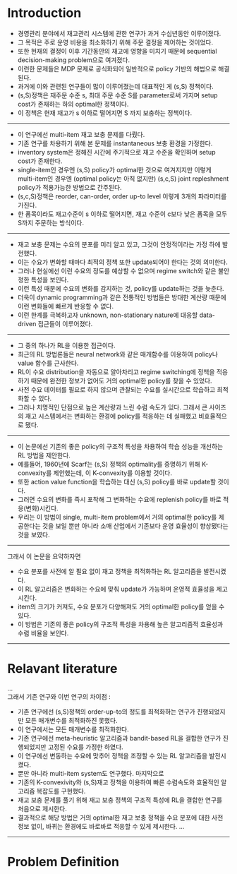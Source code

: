 # Introduction  
- 경영관리 분야에서 재고관리 시스템에 관한 연구가 과거 수십년동안 이루어졌다.
- 그 목적은 주로 운영 비용을 최소화하기 위해 주문 결정을 제어하는 것이었다.
- 또한 현재의 결정이 이후 기간동안의 재고에 영향을 미치기 때문에 sequential decision-making problem으로 여겨졌다.
- 이런한 문제들은 MDP 문제로 공식화되어 일반적으로 policy 기반의 해법으로 해결된다.
- 과거에 이와 관련된 연구들이 많이 이루어졌는데 대표적인 게 (s,S) 정책이다.
- (s,S)정책은 재주문 수준 s, 최대 주문 수준 S를 parameter로써 가지며 setup cost가 존재하는 하의 optimal한 정책이다.
- 이 정책은 현재 재고가 s 이하로 떨어지면 S 까지 보충하는 정책이다.
***
- 이 연구에선 multi-item 재고 보충 문제를 다뤘다.
- 기존 연구를 차용하기 위해 본 문제를 instantaneous 보충 환경을 가정한다.
- inventory system은 정해진 시간에 주기적으로 재고 수준을 확인하며 setup cost가 존재한다.
- single-item인 경우엔 (s,S) policy가 optimal한 것으로 여겨지지만 이렇게 multi-item인 경우엔 (optimal policy는 아직 없지만) (s,c,S) joint repleshment policy가 적용가능한 방법으로 간주된다.
- (s,c,S)정책은 reorder, can-order, order up-to level 이렇게 3개의 파라미터를 가진다.
- 한 품목이라도 재고수준이 s 이하로 떨어지면, 재고 수준이 c보다 낮은 품목을 모두 S까지 주문하는 방식이다.
***
- 재고 보충 문제는 수요의 분포를 미리 알고 있고, 그것이 안정적이라는 가정 하에 발전했다.
- 이는 수요가 변화할 때마다 최적의 정책 또한 update되어야 한다는 것의 의미한다.
- 그러나 현실에선 이런 수요의 정도를 예상할 수 없으며 regime switch와 같은 불안정한 특성을 보인다.
- 이런 특성 때문에 수요의 변화를 감지하는 것, policy를 update하는 것을 늦춘다.
- 더욱이 dynamic programming과 같은 전통적인 방법들은 방대한 계산량 때문에 이런 변화들에 빠르게 반응할 수 없다.
- 이런 한계를 극복하고자 unknown, non-stationary nature에 대응할 data-driven 접근들이 이루어졌다.
***
- 그 중의 하나가 RL을 이용한 접근이다.
- 최근의 RL 방법론들은 neural network와 같은 매개함수를 이용하여 policy나 value 함수를 근사한다.
- RL이 수요 distribution을 자동으로 알아차리고 regime switching에 정책을 적응하기 때문에 완전한 정보가 없어도 거의 optimal한 policy를 찾을 수 있었다.
- 사전 수요 데이터를 필요로 하지 않으며 관찰되는 수요를 실시간으로 학습하고 최적화할 수 있다.
- 그러나 치명적인 단점으로 높은 계산량과 느린 수렴 속도가 있다. 그래서 큰 사이즈의 재고 시스템에서는 변화하는 환경에 policy를 적응하는 데 실패했고 비효율적으로 됐다.
***
- 이 논문에선 기존의 좋은 policy의 구조적 특성을 차용하여 학습 성능을 개선하는 RL 방법을 제안한다.
- 예를들어, 1960년에 Scarf는 (s,S) 정책의 optimality를 증명하기 위해 K-convexity를 제안했는데, 이 K-convexity를 이용할 것이다.
- 또한 action value function을 학습하는 대신 (s,S) policy를 바로 update할 것이다.
- 그러면 수요의 변화를 즉시 포착해 그 변화하는 수요에 replenish policy를 바로 적응(변화)시킨다.
- 우리는 이 방법이 single, multi-item problem에서 거의 optimal한 policy를 제공한다는 것을 보일 뿐만 아니라 소매 산업에서 기존보다 운영 효율성이 향상됐다는 것을 보였다.
***
그래서 이 논문을 요약하자면   
 + 수요 분포를 사전에 알 필요 없이 재고 정책을 최적화하는 RL 알고리즘을 발전시켰다.
 + 이 RL 알고리즘은 변화하는 수요에 맞춰 update가 가능하며 운영적 효율성을 제고시킨다.
 + item의 크기가 커져도, 수요 분포가 다양해져도 거의 optimal한 policy를 얻을 수 있다.
 + 이 방법은 기존의 좋은 policy의 구조적 특성을 차용해 높은 알고리즘적 효율성과 수렴 비율을 보인다.

***
# Relavant literature

...  
그래서 기존 연구와 이번 연구의 차이점 : 
 - 기존 연구에선 (s,S)정책의 order-up-to의 정도를 최적화하는 연구가 진행되었지만 모든 매개변수를 최적화하진 못했다.
 - 이 연구에서는 모든 매개변수를 최적화한다.
 - 기존 연구에선 meta-heuristic 알고리즘과 bandit-based RL을 결합한 연구가 진행되었지만 고정된 수요를 가정한 하였다.
 - 이 연구에선 변동하는 수요에 맞추어 정책을 조정할 수 있는 RL 알고리즘을 발전시켰다.
 - 뿐만 아니라 multi-item system도 연구했다.
마지막으로
 - 기존의 K-convexivity와 (s,S)재고 정책을 이용하여 빠른 수렴속도와 효율적인 알고리즘 복잡도를 구현했다.
 - 재고 보충 문제를 풀기 위해 재고 보충 정책의 구조적 특성에 RL을 결합한 연구를 처음으로 제시한다.
 - 결과적으로 해당 방법은 거의 optimal한 재고 보충 정책을 수요 분포에 대한 사전 정보 없이, 바뀌는 환경에도 바로바로 적응할 수 있게 제시한다.
...  
***
# Problem Definition












